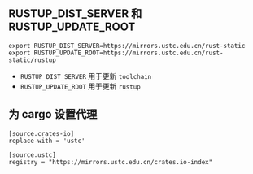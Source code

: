 ## RUSTUP_DIST_SERVER 和 RUSTUP_UPDATE_ROOT

```
export RUSTUP_DIST_SERVER=https://mirrors.ustc.edu.cn/rust-static
export RUSTUP_UPDATE_ROOT=https://mirrors.ustc.edu.cn/rust-static/rustup
```

* `RUSTUP_DIST_SERVER` 用于更新 `toolchain`
* `RUSTUP_UPDATE_ROOT` 用于更新 `rustup`

## 为 cargo 设置代理

```
[source.crates-io]
replace-with = 'ustc'

[source.ustc]
registry = "https://mirrors.ustc.edu.cn/crates.io-index"
```
